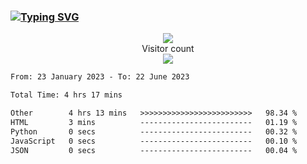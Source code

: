 ### <a href="https://git.io/typing-svg"><img src="https://readme-typing-svg.herokuapp.com?font=Fira+Code&pause=1000&width=435&lines=+Hi+%F0%9F%91%8B+There+is+Chenghow" alt="Typing SVG" /></a>
<p align="center"> 
  <img src="https://github-readme-stats.vercel.app/api?username=chenghow&show_icons=true"><br>
  Visitor count<br>
  <img src="https://profile-counter.glitch.me/chenghow/count.svg">
</p>

<!--START_SECTION:waka-->

```txt
From: 23 January 2023 - To: 22 June 2023

Total Time: 4 hrs 17 mins

Other        4 hrs 13 mins   >>>>>>>>>>>>>>>>>>>>>>>>>   98.34 %
HTML         3 mins          -------------------------   01.19 %
Python       0 secs          -------------------------   00.32 %
JavaScript   0 secs          -------------------------   00.10 %
JSON         0 secs          -------------------------   00.04 %
```

<!--END_SECTION:waka-->
